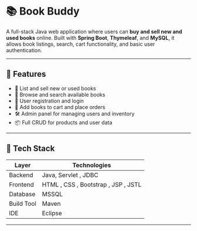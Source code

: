# 📚 Book Buddy

A full-stack Java web application where users can **buy and sell new and used books** online. Built with **Spring Boot**, **Thymeleaf**, and **MySQL**, it allows book listings, search, cart functionality, and basic user authentication.

---

## 🌟 Features

- 🛒 List and sell new or used books
- 📖 Browse and search available books
- 👤 User registration and login
- 🧺 Add books to cart and place orders
- 🛠️ Admin panel for managing users and inventory
- 📦 Full CRUD for products and user data

---

## 🧰 Tech Stack

| Layer | Technologies |
|-------|--------------|
| Backend | Java, Servlet , JDBC|
| Frontend | HTML , CSS , Bootstrap , JSP , JSTL|
| Database | MSSQL |
| Build Tool | Maven |
| IDE | Eclipse |

---
